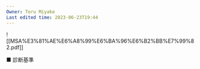 ```yaml
---
Owner: Toru Miyake
Last edited time: 2023-06-23T19:44
---
```

  

  

  

![[MSA%E3%81%AE%E6%A8%99%E6%BA%96%E6%B2%BB%E7%99%82.pdf]]

  

  

■ 診断基準